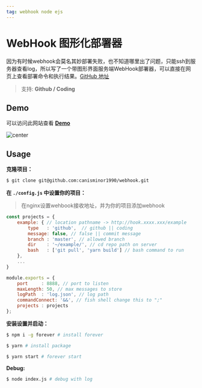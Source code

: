 ```yaml
---
tag: webhook node ejs
---
```




# WebHook 图形化部署器



因为有时候webhook会莫名其妙部署失败，也不知道哪里出了问题，只能ssh到服务器查看log，所以写了一个带图形界面服务端WebHook部署器，可以直接在网页上查看部署命令和执行结果。[GitHub 地址](https://github.com/canisminor1990/webhook)



> 支持: **Github / Coding**



## Demo



可以访问此网站查看 **[Demo](http://hook.canisminor.cc/)**



![center](http://qn.canisminor.cc/2017-09-25-Group.png)



## Usage



**克隆项目：**

```bash
$ git clone git@github.com:canisminor1990/webhook.git
```



**在 `./config.js` 中设置你的项目：**



> 在nginx设置wehbook接收地址，并为你的项目添加webhook



```js
const projects = {
	example: { // location pathname -> http://hook.xxxx.xxx/example
		type   : 'github',  // github || coding
		message: false, // false || commit message
		branch : 'master', // allowed branch
		dir    : '~/example/', // cd repo path on server
		bash   : ['git pull', 'yarn build'] // bash command to run
	},
	...
}

module.exports = {
	port     : 8888, // port to listen
	maxLength: 50, // max messages to store
	logPath  : 'log.json', // log path
	commandConnect: '&&', // fish shell change this to ";"
	projects : projects
};
```


**安装设置并启动：**

```bash
$ npm i -g forever # install forever

$ yarn # install package

$ yarn start # forever start
```


**Debug:**

```bash
$ node index.js # debug with log
```





